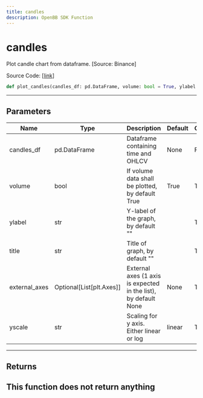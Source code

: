 ```yaml
---
title: candles
description: OpenBB SDK Function
---
```


# candles

Plot candle chart from dataframe. [Source: Binance]

Source Code: [[link](https://github.com/OpenBB-finance/OpenBBTerminal/tree/main/openbb_terminal/cryptocurrency/cryptocurrency_helpers.py#L910)]
```python
def plot_candles(candles_df: pd.DataFrame, volume: bool = True, ylabel: str = "", title: str = "", external_axes: Optional[list[matplotlib.axes._axes.Axes]] = None, yscale: str = "linear") -> None
```
---
## Parameters
| Name | Type | Description | Default | Optional |
| ---- | ---- | ----------- | ------- | -------- |
| candles_df | pd.DataFrame | Dataframe containing time and OHLCV | None | False |
| volume | bool | If volume data shall be plotted, by default True | True | True |
| ylabel | str | Y-label of the graph, by default "" |  | True |
| title | str | Title of graph, by default "" |  | True |
| external_axes | Optional[List[plt.Axes]] | External axes (1 axis is expected in the list), by default None | None | True |
| yscale | str | Scaling for y axis.  Either linear or log | linear | True |

---
## Returns
This function does not return anything
---
